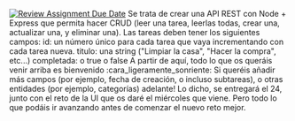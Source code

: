 [![Review Assignment Due Date](https://classroom.github.com/assets/deadline-readme-button-24ddc0f5d75046c5622901739e7c5dd533143b0c8e959d652212380cedb1ea36.svg)](https://classroom.github.com/a/1gq2JVFq)
Se trata de crear una API REST con Node + Express que permita hacer CRUD (leer una tarea, leerlas todas, crear una, actualizar una, y eliminar una). Las tareas deben tener los siguientes campos:
id: un número único para cada tarea que vaya incrementando con cada tarea nueva.
titulo: una string ("Limpiar la casa", "Hacer la compra", etc...)
completada: o true o false
A partir de aquí, todo lo que os queráis venir arriba es bienvenido :cara_ligeramente_sonriente: Si queréis añadir más campos (por ejemplo, fecha de creación, o incluso subtareas), o otras entidades (por ejemplo, categorías) adelante!
Lo dicho, se entregará el 24, junto con el reto de la UI que os daré el miércoles que viene. Pero todo lo que podáis ir avanzando antes de comenzar el nuevo reto mejor.